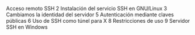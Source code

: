 Acceso remoto SSH
2 Instalación del servicio SSH en GNU/Linux
3 Cambiamos la identidad del servidor
5 Autenticación mediante claves públicas
6 Uso de SSH como túnel para X
8 Restricciones de uso
9 Servidor SSH en Windows
